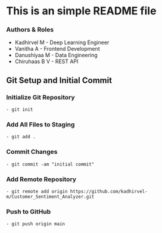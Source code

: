 # This is an simple README file

### Authors & Roles
- Kadhirvel M - Deep Learning Engineer
- Vanitha A - Frontend Development
- Danushiyaa M - Data Engineering
- Chiruhaas B V - REST API

## Git Setup and Initial Commit

### Initialize Git Repository
    - git init

### Add All Files to Staging
    - git add .

### Commit Changes
    - git commit -am "initial commit"

### Add Remote Repository
    - git remote add origin https://github.com/kadhirvel-m/Customer_Sentiment_Analyzer.git

### Push to GitHub
    - git push origin main
